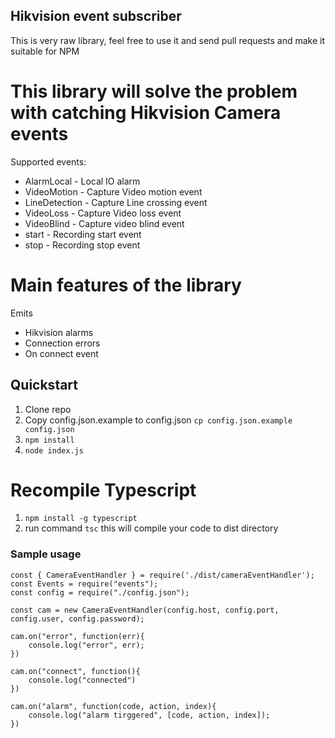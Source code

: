 ## Hikvision event subscriber

This is very raw library, feel free to use it and send pull requests and make it suitable for NPM

# This library will solve the problem with catching Hikvision Camera events

Supported events:
* AlarmLocal - Local IO alarm
* VideoMotion - Capture Video motion event
* LineDetection - Capture Line crossing event
* VideoLoss - Capture Video loss event
* VideoBlind - Capture video blind event
* start - Recording start event
* stop - Recording stop event

# Main features of the library

Emits
* Hikvision alarms
* Connection errors
* On connect event

## Quickstart

1. Clone repo
2. Copy config.json.example to config.json `cp config.json.example config.json`
3. `npm install`
4. `node index.js`

# Recompile Typescript
1. `npm install -g typescript`
2. run command `tsc` this will compile your code to dist directory


### Sample usage

``` 
const { CameraEventHandler } = require('./dist/cameraEventHandler');
const Events = require("events");
const config = require("./config.json");

const cam = new CameraEventHandler(config.host, config.port, config.user, config.password);

cam.on("error", function(err){
    console.log("error", err);
})

cam.on("connect", function(){
    console.log("connected")
})

cam.on("alarm", function(code, action, index){
    console.log("alarm tirggered", [code, action, index]);
})

```
